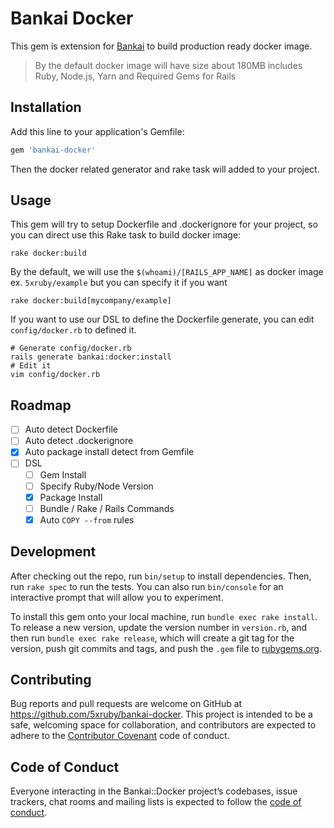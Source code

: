 Bankai Docker
===

This gem is extension for [Bankai](https://github.com/5xruby/bankai) to build production ready docker image.

> By the default docker image will have size about 180MB includes Ruby, Node.js, Yarn and Required Gems for Rails

## Installation

Add this line to your application's Gemfile:

```ruby
gem 'bankai-docker'
```

Then the docker related generator and rake task will added to your project.


## Usage

This gem will try to setup Dockerfile and .dockerignore for your project, so you can direct use this Rake task to build docker image:

```
rake docker:build
```

By the default, we will use the `$(whoami)/[RAILS_APP_NAME]` as docker image ex. `5xruby/example` but you can specify it if you want

```
rake docker:build[mycompany/example]
```

If you want to use our DSL to define the Dockerfile generate, you can edit `config/docker.rb` to defined it.

```
# Generate config/docker.rb
rails generate bankai:docker:install
# Edit it
vim config/docker.rb
```

## Roadmap

* [ ] Auto detect Dockerfile
* [ ] Auto detect .dockerignore
* [x] Auto package install detect from Gemfile
* [ ] DSL
  * [ ] Gem Install
  * [ ] Specify Ruby/Node Version
  * [x] Package Install
  * [ ] Bundle / Rake / Rails Commands
  * [x] Auto `COPY --from` rules

## Development

After checking out the repo, run `bin/setup` to install dependencies. Then, run `rake spec` to run the tests. You can also run `bin/console` for an interactive prompt that will allow you to experiment.

To install this gem onto your local machine, run `bundle exec rake install`. To release a new version, update the version number in `version.rb`, and then run `bundle exec rake release`, which will create a git tag for the version, push git commits and tags, and push the `.gem` file to [rubygems.org](https://rubygems.org).

## Contributing

Bug reports and pull requests are welcome on GitHub at https://github.com/5xruby/bankai-docker. This project is intended to be a safe, welcoming space for collaboration, and contributors are expected to adhere to the [Contributor Covenant](http://contributor-covenant.org) code of conduct.

## Code of Conduct

Everyone interacting in the Bankai::Docker project’s codebases, issue trackers, chat rooms and mailing lists is expected to follow the [code of conduct](https://github.com/5xruby/bankai-docker/blob/master/CODE_OF_CONDUCT.md).
